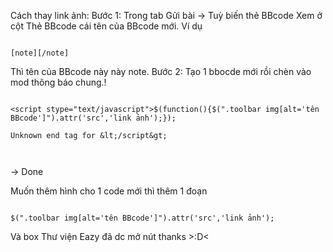 Cách thay link ảnh:
Bước 1: Trong tab Gửi bài -> Tuỳ biến thẻ BBcode
Xem ở cột Thẻ BBcode cái tên của BBcode mới.
Ví dụ
```

[note][/note]

```
Thì tên của BBcode này này note.
Bước 2: Tạo 1 bbocde mới rồi chèn vào mod thông báo chung.!

```

<script stype="text/javascript">$(function(){$(".toolbar img[alt='tên BBcode']").attr('src','link ảnh');});

Unknown end tag for &lt;/script&gt;



```
-> Done

Muốn thêm hình cho 1 code mới thì thêm 1 đoạn

```

$(".toolbar img[alt='tên BBcode']").attr('src','link ảnh');

```
Và box Thư viện Eazy đã dc mở nút thanks >:D<